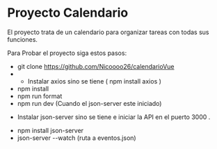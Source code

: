 # Proyecto Calendario

El proyecto trata de un calendario para organizar tareas con todas sus funciones.

Para Probar el proyecto siga estos pasos:
- git clone https://github.com/Nicoooo26/calendarioVue
- * Instalar axios sino se tiene ( npm install axios )
- npm install
- npm run format
- npm run dev (Cuando el json-server este iniciado)
  
* Instalar json-server sino se tiene e iniciar la API en el puerto 3000 .
- npm install json-server
- json-server --watch (ruta a eventos.json)
  

